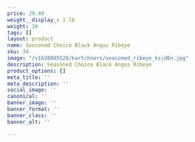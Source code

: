 ```yaml
---
price: 29.49
weight__display_: 1 lb
weight: 16
tags: []
layout: product
name: Seasoned Choice Black Angus Ribeye
sku: 34
image: "/v1628085528/kartchners/seasoned_ribeye_ksjd6n.jpg"
description: Seasoned Choice Black Angus Ribeye
product_options: []
meta_title: ''
meta_description: ''
social_image: ''
canonical: ''
banner_image: ''
banner_format: ''
banner_class: ''
banner_alt: ''

---
```

